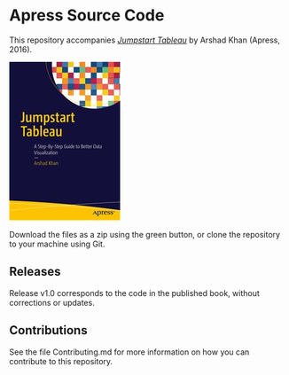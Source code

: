 # Apress Source Code

This repository accompanies [*Jumpstart Tableau*](http://www.apress.com/9781484219331) by Arshad Khan (Apress, 2016).

![Cover image](9781484219331.jpg)

Download the files as a zip using the green button, or clone the repository to your machine using Git.

## Releases

Release v1.0 corresponds to the code in the published book, without corrections or updates.

## Contributions

See the file Contributing.md for more information on how you can contribute to this repository.
